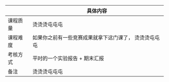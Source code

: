 |       | 具体内容 |
|-------|----------|
| 课程质量 |     烫烫烫屯屯屯   |
| 课程难度 |    如果你之前有一些竞赛成果就拿下这门课了， 烫烫烫屯屯屯     |
| 考核方式 |    平时的一个实验报告 + 期末汇报    |
| 备注    |     烫烫烫屯屯屯     |


